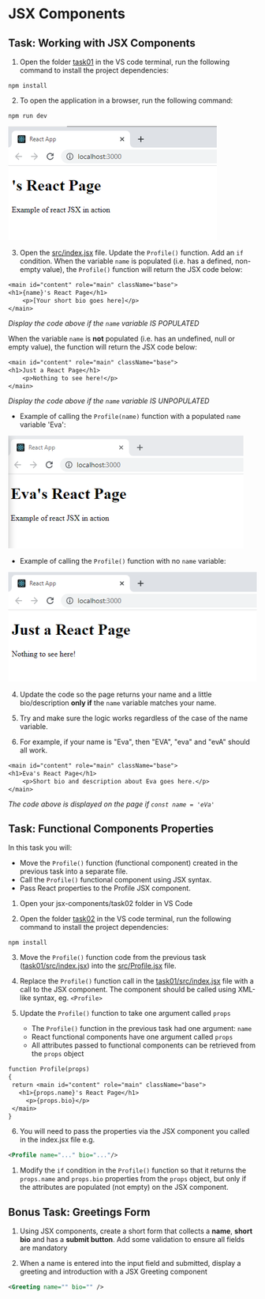 # JSX Components

## Task: Working with JSX Components 

1. Open the folder [task01](task01) in the VS code terminal, run the following command to install the project dependencies:

```Shell
npm install
```

2. To open the application in a browser, run the following command: 

```Shell
npm run dev
```

![Expected Output](docs/simple-page1.png)

3. Open the [src/index.jsx](task01/src/index.jsx) file. Update the `Profile()` function. Add an `if` condition. When the variable `name` is populated (i.e. has a defined, non-empty value), the `Profile()` function will return the JSX code below:

```JS
<main id="content" role="main" className="base">
<h1>{name}'s React Page</h1>
	<p>[Your short bio goes here]</p>
</main>
```
_Display the code above if the `name` variable IS POPULATED_

When the variable `name` is **not** populated (i.e. has an undefined, null or empty value), the function will return the JSX code below:

```JS
<main id="content" role="main" className="base">
<h1>Just a React Page</h1>
	<p>Nothing to see here!</p>
</main>
```
_Display the code above if the `name` variable IS UNPOPULATED_

- Example of calling the `Profile(name)` function with a populated `name` variable 'Eva':

![Expected populated name variable](docs/page-with-name.png)

- Example of calling the `Profile()` function with no `name` variable:

![Expected populated NO name variable](docs/page-with-no-name.png)

4. Update the code so the page returns your name and a little bio/description __only if__ the `name` variable matches your name.

1. Try and make sure the logic works regardless of the case of the name variable.

1. For example, if your name is "Eva", then "EVA", "eva" and "evA" should all work.

```JS
<main id="content" role="main" className="base">
<h1>Eva's React Page</h1>
	<p>Short bio and description about Eva goes here.</p>
</main>
```
_The code above is displayed on the page if `const name = 'eVa'`_

## Task: Functional Components Properties

In this task you will:
- Move the `Profile()` function (functional component) created in the previous task into a separate file. 
- Call the `Profile()` functional component using JSX syntax.
- Pass React properties to the Profile JSX component.

1. Open your jsx-components/task02 folder in VS Code

1. Open the folder [task02](task02) in the VS code terminal, run the following command to install the project dependencies:

```Shell
npm install
```

3. Move the `Profile()` function code from the previous task ([task01/src/index.jsx](task01/src/index.jsx)) into the [src/Profile.jsx](task02/src/Profile.jsx) file.

4. Replace the `Profile()` function call in the [task01/src/index.jsx](task01/src/index.jsx) file with a call to the JSX component. The component should  be called using XML-like syntax, eg. `<Profile>`

5. Update the `Profile()` function to take one argument called `props`

    - The `Profile()` function in the previous task had one argument: `name`
    - React functional components have one argument called `props`
    - All attributes passed to functional components can be retrieved from the `props` object

```JS
function Profile(props)
{
 return <main id="content" role="main" className="base">
   <h1>{props.name}'s React Page</h1>
     <p>{props.bio}</p>
 </main>
}
```
6. You will need to pass the properties via the JSX component you called in the index.jsx file e.g. 

```XML
<Profile name="..." bio="..."/>
```

1. Modify the `if` condition in the `Profile()` function so that it returns the `props.name` and `props.bio` properties from the `props` object, but only if the attributes are populated (not empty) on the JSX component.

## Bonus Task: Greetings Form

1. Using JSX components, create a short form that collects a __name__, __short bio__ and has a __submit button__. Add some validation to ensure all fields are mandatory

1. When a name is entered into the input field and submitted, display a greeting and introduction with a JSX Greeting component 

```XML
<Greeting name="" bio="" />
```

